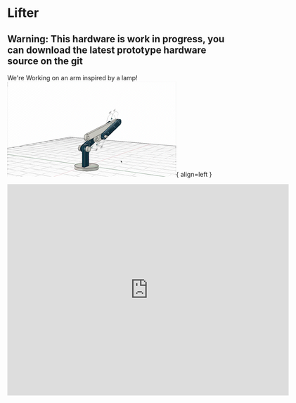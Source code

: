 # Lifter 

## Warning: This hardware is work in progress, you can download the latest prototype hardware source on the git

We're Working on an arm inspired by a lamp! 
![gifofarmmoving](assets/LittleArm.gif){ align=left }

<iframe src="https://icloud11636.autodesk360.com/shares/public/SH35dfcQT936092f0e433ce4fa157145dd8c?mode=embed" width="640" height="480" allowfullscreen="true" webkitallowfullscreen="true" mozallowfullscreen="true"  frameborder="0"></iframe>